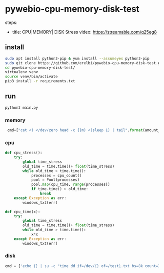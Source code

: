 # pywebio-cpu-memory-disk-test

steps:
- title: CPU|MEMORY| DISK Stress
  video: https://streamable.com/q25eg8

## install
```sh
sudo apt install python3-pip & yum install --assumeyes python3-pip
sudo git clone https://github.com/erelbi/pywebio-cpu-memory-disk-test.git
cd pywebio-cpu-memory-disk-test/
virtualenv venv
source venv/bin/activate
pip3 install -r requirements.txt
```

## run
```sh
python3 main.py 
```

### memory
```python
 cmd=["cat <( </dev/zero head -c {}m) <(sleep 1) | tail".format(amount_of_ram)]
 ```
 
### cpu

````python
def cpu_stress():
    try:
        global time_stress
        old_time = time.time()+ float(time_stress)
        while old_time > time.time():
            processes = cpu_count()
            pool = Pool(processes)
            pool.map(cpu_time, range(processes))
            if time.time() > old_time:
                break
    except Exception as err:
        windows_txt(err)
    
def cpu_time(x):
    try:
        global time_stress
        old_time = time.time()+ float(time_stress)
        while old_time > time.time():
            x*x
    except Exception as err:
        windows_txt(err)
````

### disk

```python
cmd = ['echo {} | su -c "time dd if=/dev/{} of=/test1.txt bs=8k count=300"'.format(root_passwd,btn)]
```



